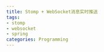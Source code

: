 ```yaml
---
title: Stomp + WebSocket消息实时推送
tags:
- stomp
- websocket
- spring
categories: Programming
---
```



